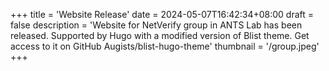 +++
title = 'Website Release'
date = 2024-05-07T16:42:34+08:00
draft = false
description = 'Website for NetVerify group in ANTS Lab has been released. Supported by Hugo with a modified version of Blist theme. Get access to it on GitHub Augists/blist-hugo-theme'
thumbnail = '/group.jpeg'
+++
